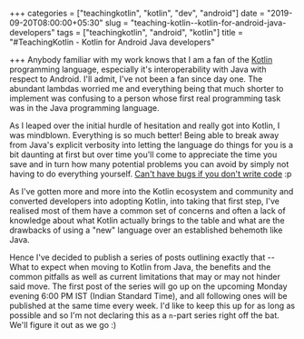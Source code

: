 +++
categories = ["teachingkotlin", "kotlin", "dev", "android"]
date = "2019-09-20T08:00:00+05:30"
slug = "teaching-kotlin--kotlin-for-android-java-developers"
tags = ["teachingkotlin", "android", "kotlin"]
title = "#TeachingKotlin - Kotlin for Android Java developers"

+++
Anybody familiar with my work knows that I am a fan of the [Kotlin](https://kotlinlang.org/ "Kotlin") programming language, especially it's interoperability with Java with respect to Android. I'll admit, I've not been a fan since day one. The abundant lambdas worried me and everything being that much shorter to implement was confusing to a person whose first real programming task was in the Java programming language.  
  
As I leaped over the initial hurdle of hesitation and really got into Kotlin, I was mindblown. Everything is so much better! Being able to break away from Java's explicit verbosity into letting the language do things for you is a bit daunting at first but over time you'll come to appreciate the time you save and in turn how many potential problems you can avoid by simply not having to do everything yourself. [Can't have bugs if you don't write code](https://github.com/kelseyhightower/nocode) :p

As I've gotten more and more into the Kotlin ecosystem and community and converted developers into adopting Kotlin, into taking that first step, I've realised most of them have a common set of concerns and often a lack of knowledge about what Kotlin actually brings to the table and what are the drawbacks of using a "new" language over an established behemoth like Java.

Hence I've decided to publish a series of posts outlining exactly that -- What to expect when moving to Kotlin from Java, the benefits and the common pitfalls as well as current limitations that may or may not hinder said move. The first post of the series will go up on the upcoming Monday evening 6:00 PM IST (Indian Standard Time), and all following ones will be published at the same time every week. I'd like to keep this up for as long as possible and so I'm not declaring this as a `n`-part series right off the bat. We'll figure it out as we go :)